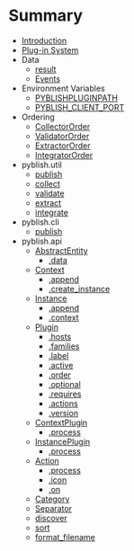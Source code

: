 # Summary

* [Introduction](README.md)
* [Plug-in System](pages/PluginSystem.md)
* Data
   * [result](pages/result.md)
   * [Events](pages/Events.md)
* Environment Variables
   * [PYBLISHPLUGINPATH](pages/PYBLISHPLUGINPATH.md)
   * [PYBLISH_CLIENT_PORT](pages/PYBLISH_CLIENT_PORT.md)
* Ordering
   * [CollectorOrder](pages/CollectorOrder.md)
   * [ValidatorOrder](pages/ValidatorOrder.md)
   * [ExtractorOrder](pages/ExtractorOrder.md)
   * [IntegratorOrder](pages/IntegratorOrder.md)
* pyblish.util
   * [publish](pages/util.publish.md)
   * [collect](pages/util.collect.md)
   * [validate](pages/util.validate.md)
   * [extract](pages/util.extract.md)
   * [integrate](pages/util.integrate.md)
* pyblish.cli
   * [publish](pages/cli.publish.md)
* pyblish.api
   * [AbstractEntity](pages/AbstractEntity.md)
       * [.data](pages/AbstractEntity.data.md)
   * [Context](pages/Context.md)
       * [.append](pages/Context.append.md)
       * [.create_instance](pages/Context.create_instance.md)
   * [Instance](pages/Instance.md)
       * [.append](pages/Instance.append.md)
       * [.context](pages/Instance.context.md)
   * [Plugin](pages/Plugin.md)
       * [.hosts](pages/Plugin.hosts.md)
       * [.families](pages/Plugin.families.md)
       * [.label](pages/Plugin.label.md)
       * [.active](pages/Plugin.active.md)
       * [.order](pages/Plugin.order.md)
       * [.optional](pages/Plugin.optional.md)
       * [.requires](pages/Plugin.requires.md)
       * [.actions](pages/Plugin.actions.md)
       * [.version](pages/Plugin.version.md)
   * [ContextPlugin](pages/ContextPlugin.md)
       * [.process](pages/ContextPlugin.process.md)
   * [InstancePlugin](pages/InstancePlugin.md)
       * [.process](pages/InstancePlugin.process.md)
   * [Action](pages/Action.md)
       * [.process](pages/Action.process.md)
       * [.icon](pages/Action.icon.md)
       * [.on](pages/Action.on.md)
   * [Category](pages/Category.md)
   * [Separator](pages/Separator.md)
   * [discover](pages/discover.md)
   * [sort](pages/sort.md)
   * [format_filename](pages/format_filename.md)

